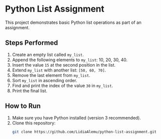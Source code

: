 # Python List Assignment

This project demonstrates basic Python list operations as part of an assignment.

## Steps Performed
1. Create an empty list called `my_list`.
2. Append the following elements to `my_list`: 10, 20, 30, 40.
3. Insert the value `15` at the second position in the list.
4. Extend `my_list` with another list: `[50, 60, 70]`.
5. Remove the last element from `my_list`.
6. Sort `my_list` in ascending order.
7. Find and print the index of the value `30` in `my_list`.
8. Print the final list.

## How to Run
1. Make sure you have Python installed (version 3 recommended).  
2. Clone this repository:
   ```bash
   git clone https://github.com/LidiaAlemu/python-list-assignment.git
